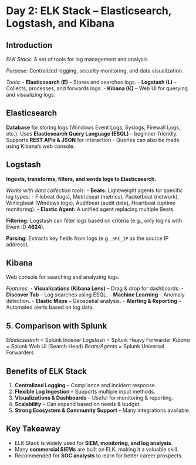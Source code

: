 # Day 2: ELK Stack – Elasticsearch, Logstash, and Kibana

## Introduction

*ELK Stack:* A set of tools for log management and analysis.

*Purpose:* Centralized logging, security monitoring, and data visualization.

*Tools:*
    - **Elasticsearch (E)** – Stores and searches logs.
    - **Logstash (L)** – Collects, processes, and forwards logs.
    - **Kibana (K)** – Web UI for querying and visualizing logs.

## Elasticsearch

**Database** for storing logs (Windows Event Logs, Syslogs, Firewall Logs, etc.).
Uses **Elasticsearch Query Language (ESQL)** – beginner-friendly.
Supports **REST APIs & JSON** for interaction - Queries can also be made using Kibana’s web console.

## Logstash

**Ingests, transforms, filters, and sends logs to Elasticsearch.**

*Works with data collection tools:*
    - **Beats:** Lightweight agents for specific log types:
        - Filebeat (logs), Metricbeat (metrics), Packetbeat (network), Winlogbeat (Windows logs), Auditbeat (audit data), Heartbeat (uptime monitoring).
    - **Elastic Agent:** A unified agent replacing multiple Beats.

**Filtering:** Logstash can filter logs based on criteria (e.g., only logins with Event ID **4624**).

**Parsing:** Extracts key fields from logs (e.g., `SRC_IP` as the source IP address).

## Kibana

Web console for searching and analyzing logs.

*Features:*
    - **Visualizations (Kibana Lens)** – Drag & drop for dashboards.
    - **Discover Tab** – Log searches using ESQL.
    - **Machine Learning** – Anomaly detection.
    - **Elastic Maps** – Geospatial analysis.
    - **Alerting & Reporting** – Automated alerts based on log data.

## 5. Comparison with Splunk

*Elasticsearch* = Splunk Indexer
*Logstash* = Splunk Heavy Forwarder
*Kibana* = Splunk Web UI (Search Head)
*Beats/Agents* = Splunk Universal Forwarders

## Benefits of ELK Stack

1. **Centralized Logging** – Compliance and incident response.
2. **Flexible Log Ingestion** – Supports multiple input methods.
3. **Visualizations & Dashboards** – Useful for monitoring & reporting.
4. **Scalability** – Can expand based on needs & budget.
5. **Strong Ecosystem & Community Support** – Many integrations available.

## Key Takeaway

- ELK Stack is widely used for **SIEM, monitoring, and log analysis**.
- Many **commercial SIEMs** are built on ELK, making it a valuable skill.
- Recommended for **SOC analysts** to learn for better career prospects.